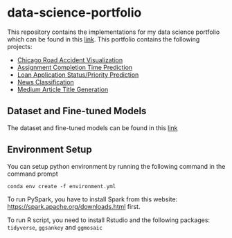 # data-science-portfolio

This repository contains the implementations for my data science portfolio which can be found in this [link](https://sites.google.com/view/chanathip-pornprasit/). This portfolio contains the following projects:

 - [Chicago Road Accident Visualization](https://github.com/oathaha/data-science-portfolio/tree/main/Chicago-road-accident-statistic-visualization)
 - [Assignment Completion Time Prediction]( https://github.com/oathaha/data-science-portfolio/tree/main/Toloka-task-completion-prediction)
 - [Loan Application Status/Priority Prediction](https://github.com/oathaha/data-science-portfolio/tree/main/Credit-Risk-Analysis)
 - [News Classification](https://github.com/oathaha/data-science-portfolio/tree/main/Guardian-news-classification)
 - [Medium Article Title Generation](https://github.com/oathaha/data-science-portfolio/tree/main/Medium-Articles-title-generation)

## Dataset and Fine-tuned Models
The dataset and fine-tuned models can be found in this [link](https://zenodo.org/records/13787952)

## Environment Setup

You can setup python environment by running the following command in the command prompt

    conda env create -f environment.yml

To run PySpark, you have to install Spark from this website: https://spark.apache.org/downloads.html first.

To run R script, you need to install Rstudio and the following packages: `tidyverse`, `ggsankey` and `ggmosaic`


